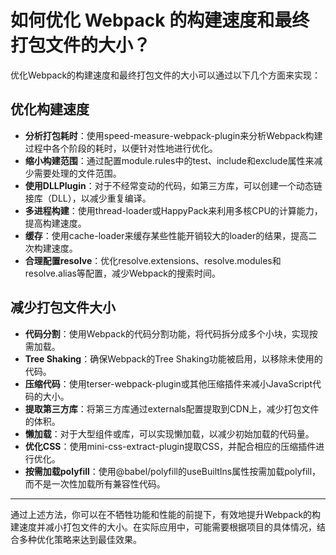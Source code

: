 # 如何优化 Webpack 的构建速度和最终打包文件的大小？

优化Webpack的构建速度和最终打包文件的大小可以通过以下几个方面来实现：

## 优化构建速度

* **分析打包耗时**：使用speed-measure-webpack-plugin来分析Webpack构建过程中各个阶段的耗时，以便针对性地进行优化。
* **缩小构建范围**：通过配置module.rules中的test、include和exclude属性来减少需要处理的文件范围。
* **使用DLLPlugin**：对于不经常变动的代码，如第三方库，可以创建一个动态链接库（DLL），以减少重复编译。
* **多进程构建**：使用thread-loader或HappyPack来利用多核CPU的计算能力，提高构建速度。
* **缓存**：使用cache-loader来缓存某些性能开销较大的loader的结果，提高二次构建速度。
* **合理配置resolve**：优化resolve.extensions、resolve.modules和resolve.alias等配置，减少Webpack的搜索时间。

## 减少打包文件大小

* **代码分割**：使用Webpack的代码分割功能，将代码拆分成多个小块，实现按需加载。
* **Tree Shaking**：确保Webpack的Tree Shaking功能被启用，以移除未使用的代码。
* **压缩代码**：使用terser-webpack-plugin或其他压缩插件来减小JavaScript代码的大小。
* **提取第三方库**：将第三方库通过externals配置提取到CDN上，减少打包文件的体积。
* **懒加载**：对于大型组件或库，可以实现懒加载，以减少初始加载的代码量。
* **优化CSS**：使用mini-css-extract-plugin提取CSS，并配合相应的压缩插件进行优化。
* **按需加载polyfill**：使用@babel/polyfill的useBuiltIns属性按需加载polyfill，而不是一次性加载所有兼容性代码。

---

通过上述方法，你可以在不牺牲功能和性能的前提下，有效地提升Webpack的构建速度并减小打包文件的大小。在实际应用中，可能需要根据项目的具体情况，结合多种优化策略来达到最佳效果。

